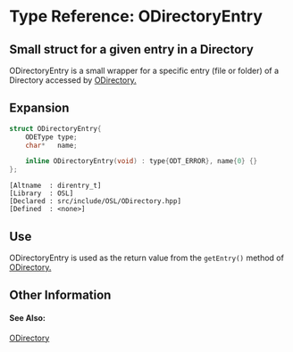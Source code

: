 # Type Reference: ODirectoryEntry
## Small struct for a given entry in a Directory
ODirectoryEntry is a small wrapper for a specific entry (file or folder) of a Directory accessed by [ODirectory.](https://github.com/RosettaHS/OrionAPI/blob/main/docs/Type%20Reference/ODirectory.md)

## Expansion
```cpp
struct ODirectoryEntry{
	ODEType type;
	char*   name;

	inline ODirectoryEntry(void) : type{ODT_ERROR}, name{0} {}
};
```
```
[Altname  : direntry_t]
[Library  : OSL]
[Declared : src/include/OSL/ODirectory.hpp]
[Defined  : <none>]
```

## Use
ODirectoryEntry is used as the return value from the `getEntry()` method of [ODirectory.](https://github.com/RosettaHS/OrionAPI/blob/main/docs/Type%20Reference/ODirectory.md)

## Other Information

#### See Also:
[ODirectory](https://github.com/RosettaHS/OrionAPI/blob/main/docs/Type%20Reference/ODirectory.md)